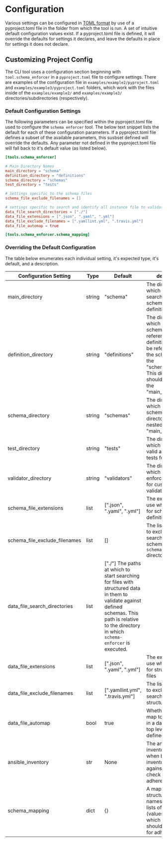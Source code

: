 # Configuration

Various settings can be configured in [TOML format](https://toml.io/en/) by use of a pyproject.toml file in the folder from which the tool is run. A set of intuitive default configuration values exist. If a pyproject.toml file is defined, it will override the defaults for settings it declares, and leave the defaults in place for settings it does not declare.

## Customizing Project Config

The CLI tool uses a configuration section beginning with `tool.schema_enforcer` in a `pyproject.toml` file to configure settings. There are examples of the configuration file in `examples/example2/pyproject.toml` and `examples/example3/pyproject.toml` folders, which work with the files inside of the `examples/example2/` and `examples/example3/` directories/subdirectories (respectively).

### Default Configuration Settings

The following parameters can be specified within the pyproject.toml file used to configure the `schema enforcer` tool. The below text snippet lists the default for each of these configuration parameters. If a pyproject.toml file defines a subset of the available parameters, this susbset defined will override the defaults. Any parameter not defined in the pyproject.toml file will fall back to it's default value (as listed below).

```toml
[tools.schema_enforcer]

# Main Directory Names
main_directory = "schema"
definition_directory = "definitions"
schema_directory = "schemas"
test_directory = "tests"

# Settings specific to the schema files
schema_file_exclude_filenames = []

# settings specific to search and identify all instance file to validate
data_file_search_directories = ["./"]
data_file_extensions = [".json", ".yaml", ".yml"]
data_file_exclude_filenames = [".yamllint.yml", ".travis.yml"]
data_file_automap = true

[tools.schema_enforcer.schema_mapping]
```

### Overriding the Default Configuration

The table below enumerates each individual setting, it's expected type, it's default, and a description.

| Configuration Setting | Type | Default | description |
|---|---|---|---|
| main_directory | string | "schema" | The directory in which to start searching for schema and definition files |
| definition_directory | string | "definitions" | The directory in which to search for schema definition references. These definitions are can be referenced by the schema files in the "schema_directory". This directory should be nested in the "main_directory" |
| schema_directory | string | "schemas" | The directory in which to search for schemas. This directory should be nested in the "main_directory" |
| test_directory | string | "tests" | The directory in which to search for valid and invalid unit tests for schemas |
| validator_directory | string | "validators" | The directory in which schema-enforcer searches for custom validators |
| schema_file_extensions | list | [".json", ".yaml", ".yml"] | The extensions to use when searching for schema definition files |
| schema_file_exclude_filenames | list | [] | The list of filenames to exclude when searching for schema files in the `schema_directory` directory |
| data_file_search_directories | list | ["./"] The paths at which to start searching for files with structured data in them to validate against defined schemas. This path is relative to the directory in which `schema-enforcer` is executed.
| data_file_extensions | list | [".json", ".yaml", ".yml"] | The extensions to use when searching for structured data files |
| data_file_exclude_filenames | list | [".yamllint.yml", ".travis.yml"] | The list of filenames to exclude when searching for structured data files |
| data_file_automap | bool | true | Whether or not to map top level keys in a data file to the top level properties defined in a schema |
| ansible_inventory | str | None | The ansible inventory file to use when building an inventory of hosts against which to check for schema adherence |
| schema_mapping | dict | {} | A mapping of structured data file names (keys) to lists of schema IDs (values) against which the data file should be checked for adherence |